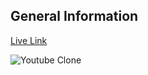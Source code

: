 ## General Information

[Live Link](https://leafy-toffee-a2fe73.netlify.app)

![Youtube Clone](https://i.ibb.co/pyT1nDb/yt-clone.png)

